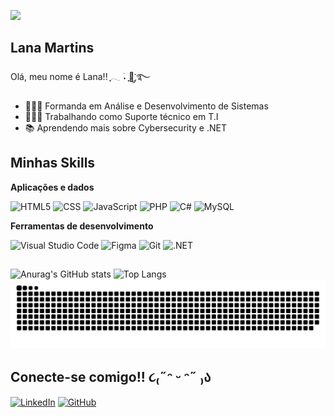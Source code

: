 ![](https://github.com/denvercoder1/github-readme-streak-stats)

## Lana Martins

Olá, meu nome é Lana!! ִֶָ𓂃 ࣪˖ ִֶָ🐇་༘࿐

- 👩🏻‍🎓 Formanda em Análise e Desenvolvimento de Sistemas
- 👨🏻‍💻 Trabalhando como Suporte técnico em T.I 
- 📚 Aprendendo mais sobre Cybersecurity e .NET

## Minhas Skills 

**Aplicações e dados**

![HTML5](https://img.shields.io/badge/-HTML5-db7093?style=flat&logo=HTML5)
![CSS](https://img.shields.io/badge/-CSS-e697ad?style=flat&logo=CSS3&logoColor=1572B6)
![JavaScript](https://img.shields.io/badge/-JavaScript-d9aeba?style=flat&logo=javascript)
![PHP](https://img.shields.io/badge/PHP-c9c3c7?style=flat&logo=php&logoColor=black) 
![C#](https://img.shields.io/badge/C%23-b4d8d4?style=flat&logo=c-sharp&logoColor=black)
![MySQL](https://img.shields.io/badge/-MySQL-70ffef?style=flat&logo=mysql)


**Ferramentas de desenvolvimento**

![Visual Studio Code](https://img.shields.io/badge/-Visual%20Studio%20Code-db7093?style=flat&logo=visual-studio-code&logoColor=007ACC)
![Figma](https://img.shields.io/badge/-Figma-c9c3c7?style=flat&logo=figma&logoColor=007ACC)
![Git](https://img.shields.io/badge/-Git-b4d8d4?style=flat&logo=git)
![.NET](https://img.shields.io/badge/.NET-70ffef?style=flat&logo=.net&logoColor=black)

##
![Anurag's GitHub stats](https://github-readme-stats.vercel.app/api?username=lanatucci&show_icons=true&theme=dracula)
![Top Langs](https://github-readme-stats.vercel.app/api/top-langs/?username=lanatucci&layout=compact&theme=dracula)
![snake gif](https://github.com/lanatucci/lanatucci/blob/output/github-contribution-grid-snake-dark.svg)

## Conecte-se comigo!! ૮₍˶ᵔ ᵕ ᵔ˶ ₎ა

[![LinkedIn](https://img.shields.io/badge/LinkedIn-f17ea1?style=flat&logo=linkedin&logoColor=black)](https://www.linkedin.com/in/lana-tucci-martins/)
    [![GitHub](https://img.shields.io/badge/GitHub-70ffef?style=flat&logo=github&logoColor=black)](https://github.com/lanatucci)
